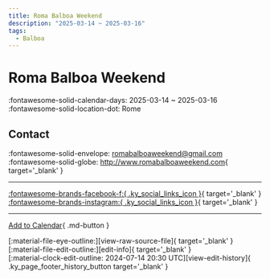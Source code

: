 ```yaml
---
title: Roma Balboa Weekend
description: "2025-03-14 ~ 2025-03-16"
tags:
  - Balboa
---
```


# Roma Balboa Weekend 

:fontawesome-solid-calendar-days: 2025-03-14 ~ 2025-03-16  
:fontawesome-solid-location-dot: Rome  

## Contact

:fontawesome-solid-envelope: <romabalboaweekend@gmail.com>  
:fontawesome-solid-globe: <http://www.romabalboaweekend.com>{ target='_blank' }  

---

 [:fontawesome-brands-facebook-f:{ .ky_social_links_icon }](https://www.facebook.com/RomaBalboaWeekend){ target='_blank' } [:fontawesome-brands-instagram:{ .ky_social_links_icon }](https://instagram.com/romabalboaweekend){ target='_blank' }

---

[Add to Calendar](https://swing.news/ics/en/2025/it_IT/roma-balboa-weekend-2025.ics){ .md-button }

<div class="ky_page_footer" markdown>
<div class="ky_page_footer_trailing" markdown="span">
[:material-file-eye-outline:][view-raw-source-file]{ target='_blank' }
[:material-file-edit-outline:][edit-info]{ target='_blank' }
</div>
<div class="ky_page_footer_leading" markdown="span">
[:material-clock-edit-outline: 2024-07-14 20:30 UTC][view-edit-history]{ .ky_page_footer_history_button target='_blank' }
</div>
</div>

[view-raw-source-file]: https://github.com/swingdance/events/blob/main/2025/it_IT/roma-balboa-weekend-2025.json "View Raw Source File"
[edit-info]: https://github.com/swingdance/events/issues/new?assignees=&labels=update+event&projects=&template=03-update_entity.yml&title=%5B2025%2Fit_IT%5D%20Roma%20Balboa%20Weekend&region=it_IT&year=2025&id=roma-balboa-weekend-2025&name=Roma%20Balboa%20Weekend&org_id= "Edit Info"

[view-edit-history]: https://github.com/swingdance/events/commits/main/2025/it_IT/roma-balboa-weekend-2025.json "View Edit History"
